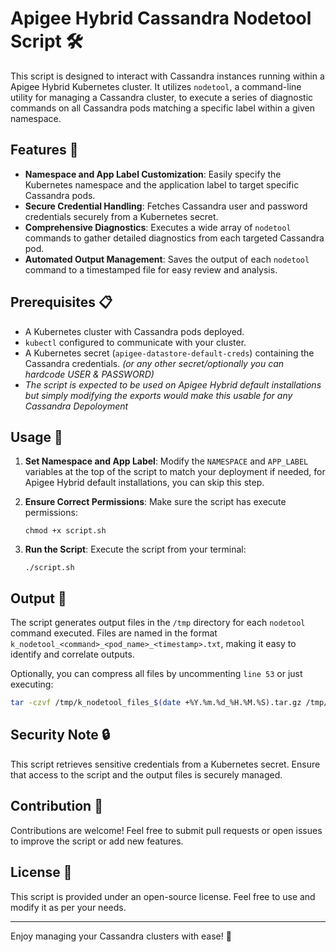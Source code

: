# Apigee Hybrid Cassandra Nodetool Script 🛠️

This script is designed to interact with Cassandra instances running within a Apigee Hybrid Kubernetes cluster. It utilizes `nodetool`, a command-line utility for managing a Cassandra cluster, to execute a series of diagnostic commands on all Cassandra pods matching a specific label within a given namespace.

## Features 🌟

- **Namespace and App Label Customization**: Easily specify the Kubernetes namespace and the application label to target specific Cassandra pods.
- **Secure Credential Handling**: Fetches Cassandra user and password credentials securely from a Kubernetes secret.
- **Comprehensive Diagnostics**: Executes a wide array of `nodetool` commands to gather detailed diagnostics from each targeted Cassandra pod.
- **Automated Output Management**: Saves the output of each `nodetool` command to a timestamped file for easy review and analysis.

## Prerequisites 📋

- A Kubernetes cluster with Cassandra pods deployed.
- `kubectl` configured to communicate with your cluster.
- A Kubernetes secret (`apigee-datastore-default-creds`) containing the Cassandra credentials. _(or any other secret/optionally you can hardcode USER & PASSWORD)_
- _The script is expected to be used on Apigee Hybrid default installations but simply modifying the exports would make this usable for any Cassandra Depoloyment_

## Usage 🚀

1. **Set Namespace and App Label**: Modify the `NAMESPACE` and `APP_LABEL` variables at the top of the script to match your deployment if needed, for Apigee Hybrid default installations, you can skip this step.

2. **Ensure Correct Permissions**: Make sure the script has execute permissions:

   ```shell
   chmod +x script.sh
   ```

3. **Run the Script**: Execute the script from your terminal:

   ```shell
   ./script.sh
   ```

## Output 📁

The script generates output files in the `/tmp` directory for each `nodetool` command executed. Files are named in the format `k_nodetool_<command>_<pod_name>_<timestamp>.txt`, making it easy to identify and correlate outputs.

Optionally, you can compress all files by uncommenting `line 53` or just executing:

```bash
tar -czvf /tmp/k_nodetool_files_$(date +%Y.%m.%d_%H.%M.%S).tar.gz /tmp/k_nodetool_*.txt
```

## Security Note 🔒

This script retrieves sensitive credentials from a Kubernetes secret. Ensure that access to the script and the output files is securely managed.

## Contribution 🤝

Contributions are welcome! Feel free to submit pull requests or open issues to improve the script or add new features.

## License 📄

This script is provided under an open-source license. Feel free to use and modify it as per your needs.

---

Enjoy managing your Cassandra clusters with ease! 🎉